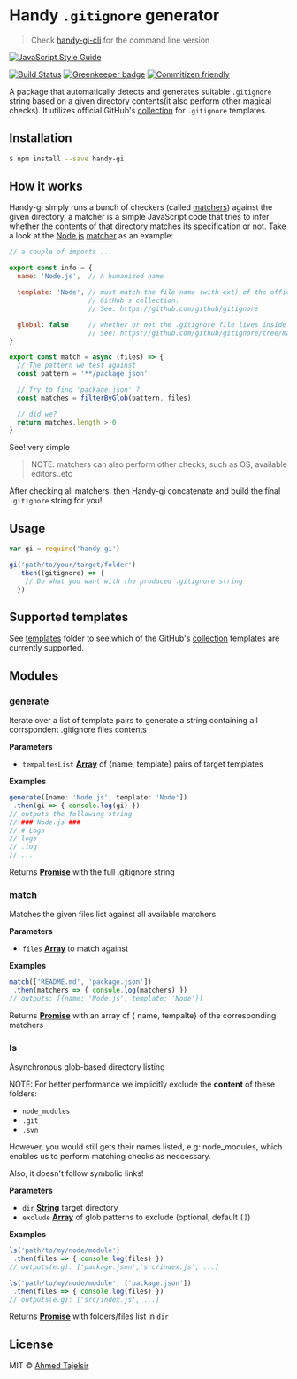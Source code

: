 # Handy `.gitignore` generator

> Check [handy-gi-cli](https://github.com/ahmed-taj/handy-gi-cli) for the command line version

[![JavaScript Style Guide](https://cdn.rawgit.com/feross/standard/master/badge.svg)](https://github.com/feross/standard)

[![Build Status](https://travis-ci.org/ahmed-taj/handy-gi.svg?branch=master)](https://travis-ci.org/ahmed-taj/handy-gi)
[![Greenkeeper badge](https://badges.greenkeeper.io/ahmed-taj/handy-gi.svg)](https://greenkeeper.io/)
[![Commitizen friendly](https://img.shields.io/badge/commitizen-friendly-brightgreen.svg)](http://commitizen.github.io/cz-cli/)

A package that automatically detects and generates suitable `.gitignore` string
based on a given directory contents(it also perform other magical checks). It
utilizes official GitHub's [collection] for `.gitignore` templates.

## Installation

```sh
$ npm install --save handy-gi
```

## How it works

Handy-gi simply runs a bunch of checkers (called [matchers]) against the given
directory, a matcher is a simple JavaScript code that tries to infer whether
the contents of that directory matches its specification or not. Take a look at
the [Node.js] [matcher] as an example:

```javascript
// a couple of imports ...

export const info = {
  name: 'Node.js',  // A humanized name

  template: 'Node', // must match the file name (with ext) of the official
                    // GitHub's collection.
                    // See: https://github.com/github/gitignore

  global: false     // whether or not the .gitignore file lives inside 'templates/Global' folder
                    // See: https://github.com/github/gitignore/tree/master/Global
}

export const match = async (files) => {
  // The pattern we test against
  const pattern = '**/package.json'

  // Try to find 'package.json' ?
  const matches = filterByGlob(pattern, files)

  // did we?
  return matches.length > 0
}

```

See! very simple

> NOTE: matchers can also perform other checks, such as OS, available editors..etc

After checking all matchers, then Handy-gi concatenate and build the final
`.gitignore` string for you!


[matchers]: ./lib/matchers
[Node.js]: http://nodejs.org
[matcher]: ./lib/matchers/node.js

## Usage

```js
var gi = require('handy-gi')

gi('path/to/your/target/folder')
  .then((gitignore) => {
    // Do what you want with the produced .gitignore string
  })
```

## Supported templates

See [templates] folder to see which of the GitHub's [collection] templates are
currently supported.

[collection]: https://github.com/github/gitignore

[templates]: ./lib/templates

## Modules

<!-- Generated by documentation.js. Update this documentation by updating the source code. -->

### generate

Iterate over a list of template pairs to generate a string containing all
corrspondent .gitignore files contents

**Parameters**

-   `tempaltesList` **[Array](https://developer.mozilla.org/en-US/docs/Web/JavaScript/Reference/Global_Objects/Array)** of {name, template} pairs of target templates

**Examples**

```javascript
generate([name: 'Node.js', template: 'Node'])
 .then(gi => { console.log(gi) })
// outputs the following string
// ### Node.js ###
// # Logs
// logs
// .log
// ...
```

Returns **[Promise](https://developer.mozilla.org/en-US/docs/Web/JavaScript/Reference/Global_Objects/Promise)** with the full .gitignore string

### match

Matches the given files list against all available matchers

**Parameters**

-   `files` **[Array](https://developer.mozilla.org/en-US/docs/Web/JavaScript/Reference/Global_Objects/Array)** to match against

**Examples**

```javascript
match(['README.md', 'package.json'])
 .then(matchers => { console.log(matchers) })
// outputs: [{name: 'Node.js', template: 'Node'}]
```

Returns **[Promise](https://developer.mozilla.org/en-US/docs/Web/JavaScript/Reference/Global_Objects/Promise)** with an array of { name, tempalte} of the
                        corresponding matchers

### ls

Asynchronous glob-based directory listing

NOTE: For better performance we implicitly exclude the **content** of these
folders:

-   `node_modules`
-   `.git`
-   `.svn`

However, you would still gets their names listed, e.g: node_modules,
which enables us to perform matching checks as neccessary.

Also, it doesn't follow symbolic links!

**Parameters**

-   `dir` **[String](https://developer.mozilla.org/en-US/docs/Web/JavaScript/Reference/Global_Objects/String)** target directory
-   `exclude` **[Array](https://developer.mozilla.org/en-US/docs/Web/JavaScript/Reference/Global_Objects/Array)** of glob patterns to exclude (optional, default `[]`)

**Examples**

```javascript
ls('path/to/my/node/module')
 .then(files => { console.log(files) })
// outputs(e.g): ['package.json','src/index.js', ...]

ls('path/to/my/node/module', ['package.json'])
 .then(files => { console.log(files) })
// outputs(e.g): ['src/index.js', ...]
```

Returns **[Promise](https://developer.mozilla.org/en-US/docs/Web/JavaScript/Reference/Global_Objects/Promise)** with folders/files list in `dir`

## License

MIT © [Ahmed Tajelsir](https://github.com/ahmed-taj)
